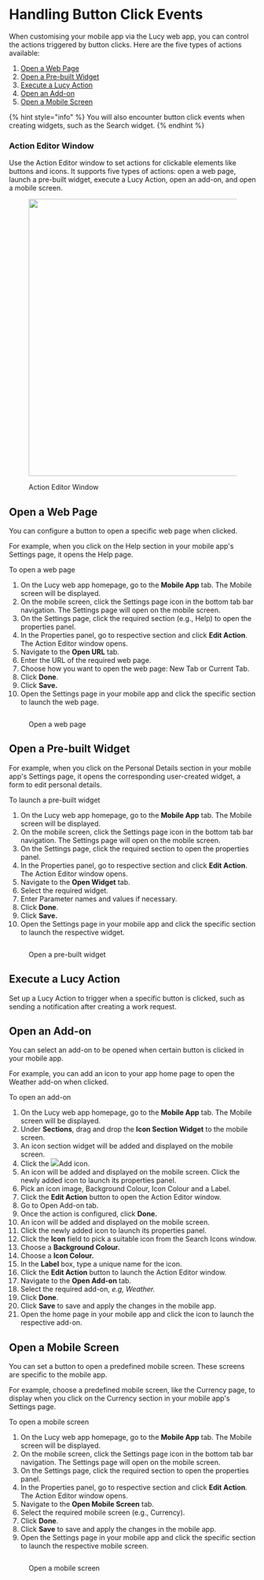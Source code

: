 # Handling Button Click Events

When customising your mobile app via the Lucy web app, you can control the actions triggered by button clicks. Here are the five types of actions available:

1. [Open a Web Page](handling-button-click-events.md#open-a-web-page)
2. [Open a Pre-built Widget](handling-button-click-events.md#open-a-pre-built-widget)
3. [Execute a Lucy Action](handling-button-click-events.md#execute-a-lucy-action)
4. [Open an Add-on](handling-button-click-events.md#open-an-add-on)
5. [Open a Mobile Screen](handling-button-click-events.md#open-a-mobile-screen)

{% hint style="info" %}
You will also encounter button click events when creating widgets, such as the Search widget.
{% endhint %}

### Action Editor Window

Use the Action Editor window to set actions for clickable elements like buttons and icons. It supports five types of actions: open a web page, launch a pre-built widget, execute a Lucy Action, open an add-on, and open a mobile screen.

<figure><img src="../../.gitbook/assets/Action Editor Window.png" alt="" width="563"><figcaption><p>Action Editor Window</p></figcaption></figure>



## Open a Web Page

You can configure a button to open a specific web page when clicked.

For example, when you click on the Help section in your mobile app's Settings page, it opens the Help page.&#x20;

To open a web page

1. On the Lucy web app homepage, go to the **Mobile App** tab. The Mobile screen will be displayed.
2. On the mobile screen, click the Settings page icon in the bottom tab bar navigation. The Settings page will open on the mobile screen.
3. On the Settings page, click the required section (e.g., Help) to open the properties panel.
4. In the Properties panel, go to respective section and click **Edit Action**. The Action Editor window opens.
5. Navigate to the **Open URL** tab.
6. Enter the URL of the required web page.
7. Choose how you want to open the web page: New Tab or Current Tab.
8. Click **Done**.
9. Click **Save.**
10. Open the Settings page in your mobile app and click the specific section to launch the web page.

<figure><img src="../../.gitbook/assets/Launch a web page_1.png" alt=""><figcaption><p>Open a web page</p></figcaption></figure>

## Open a Pre-built Widget

For example, when you click on the Personal Details section in your mobile app's Settings page, it opens the corresponding user-created widget, a form to edit personal details.

To launch a pre-built widget

1. On the Lucy web app homepage, go to the **Mobile App** tab. The Mobile screen will be displayed.
2. On the mobile screen, click the Settings page icon in the bottom tab bar navigation. The Settings page will open on the mobile screen.
3. On the Settings page, click the required section to open the properties panel.
4. In the Properties panel, go to respective section and click **Edit Action**. The Action Editor window opens.
5. Navigate to the **Open Widget** tab.
6. Select the required widget.
7. Enter Parameter names and values if necessary.
8. Click **Done**.
9. Click **Save.**
10. Open the Settings page in your mobile app and click the specific section to launch the respective widget.

<figure><img src="../../.gitbook/assets/Launch a Prebuilt Widget_1.png" alt=""><figcaption><p>Open a pre-built widget</p></figcaption></figure>

## Execute a Lucy Action

Set up a Lucy Action to trigger when a specific button is clicked, such as sending a notification after creating a work request.

## Open an Add-on

You can select an add-on to be opened when certain button is clicked in your mobile app.

For example, you can add an icon to your app home page to open the Weather add-on when clicked.

To open an add-on

1. On the Lucy web app homepage, go to the **Mobile App** tab. The Mobile screen will be displayed.
2. Under **Sections**, drag and drop the **Icon Section Widget** to the mobile screen.
3. An icon section widget will be added and displayed on the mobile screen.
4. Click the ![](<../../.gitbook/assets/Add icon (1).png>)Add icon.
5. An icon will be added and displayed on the mobile screen. Click the newly added icon to launch its properties panel.
6. Pick an icon image, Background Colour, Icon Colour and a Label.
7. Click the **Edit Action** button to open the Action Editor window.
8. Go to Open Add-on tab.
9. Once the action is configured, click **Done.**
10. An icon will be added and displayed on the mobile screen.
11. Click the newly added icon to launch its properties panel.
12. Click the **Icon** field to pick a suitable icon from the Search Icons window.
13. Choose a **Background Colour.**
14. Choose a **Icon Colour.**
15. In the **Label** box, type a unique name for the icon.
16. Click the **Edit Action** button to launch the Action Editor window.
17. Navigate to the **Open Add-on** tab.
18. Select the required add-on, _e.g, Weather._
19. Click **Done**.
20. Click **Save** to save and apply the changes in the mobile app.
21. Open the home page in your mobile app and click the icon to launch the respective add-on.

## Open a Mobile Screen

You can set a button to open a predefined mobile screen. These screens are specific to the mobile app.

For example, choose a predefined mobile screen, like the Currency page, to display when you click on the Currency section in your mobile app's Settings page.

To open a mobile screen

1. On the Lucy web app homepage, go to the **Mobile App** tab. The Mobile screen will be displayed.
2. On the mobile screen, click the Settings page icon in the bottom tab bar navigation. The Settings page will open on the mobile screen.
3. On the Settings page, click the required section to open the properties panel.
4. In the Properties panel, go to respective section and click **Edit Action**. The Action Editor window opens.
5. Navigate to the **Open Mobile Screen** tab.
6. Select the required mobile screen (e.g., Currency).
7. Click **Done**.
8. Click **Save** to save and apply the changes in the mobile app.
9. Open the Settings page in your mobile app and click the specific section to launch the respective mobile screen.

<figure><img src="../../.gitbook/assets/Launch a Mobile screen_1.png" alt=""><figcaption><p>Open a mobile screen</p></figcaption></figure>
